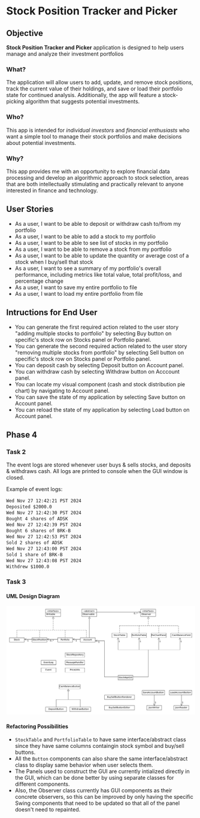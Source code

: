 # Stock Position Tracker and Picker

## Objective
**Stock Position Tracker and Picker** application is designed to help users manage and analyze their investment portfolios

### What?

The application will allow users to add, update, and remove stock positions, track the current value of their holdings, and save or load their portfolio state for continued analysis. Additionally, the app will feature a stock-picking algorithm that suggests potential investments.

### Who?

This app is intended for *individual investors* and *financial enthusiasts* who want a simple tool to manage their stock portfolios and make decisions about potential investments.

### Why?

This app provides me with an opportunity to explore financial data processing and develop an algorithmic approach to stock selection, areas that are both intellectually stimulating and practically relevant to anyone interested in finance and technology.

## User Stories

- As a user, I want to be able to deposit or withdraw cash to/from my portfolio
- As a user, I want to be able to add a stock to my portfolio
- As a user, I want to be able to see list of stocks in my portfolio
- As a user, I want to be able to remove a stock from my portfolio
- As a user, I want to be able to update the quantity or average cost of a stock when I buy/sell that stock
- As a user, I want to see a summary of my portfolio's overall performance, including metrics like total value, total profit/loss, and percentage change
- As a user, I want to save my entire portfolio to file
- As a user, I want to load my entire portfolio from file

## Intructions for End User

- You can generate the first required action related to the user story "adding multiple stocks to portfolio" by selecting Buy button on specific's stock row on Stocks panel or Portfolio panel.
- You can generate the second required action related to the user story "removing multiple stocks from portfolio" by selecting Sell button on specific's stock row on Stocks panel or Portfolio panel.
- You can deposit cash by selecting Deposit button on Account panel.
- You can withdraw cash by selecting Withdraw button on Acccount panel.
- You can locate my visual component (cash and stock distribution pie chart) by navigating to Account panel.
- You can save the state of my application by selecting Save button on Account panel.
- You can reload the state of my application by selecting Load button on Account panel.

## Phase 4
### Task 2
The event logs are stored whenever user buys & sells stocks, and deposits & withdraws cash. All logs are printed to console when the GUI window is closed.

Example of event logs:
```
Wed Nov 27 12:42:21 PST 2024
Deposited $2000.0
Wed Nov 27 12:42:30 PST 2024
Bought 4 shares of ADSK
Wed Nov 27 12:42:39 PST 2024
Bought 6 shares of BRK-B
Wed Nov 27 12:42:53 PST 2024
Sold 2 shares of ADSK
Wed Nov 27 12:43:00 PST 2024
Sold 1 share of BRK-B
Wed Nov 27 12:43:08 PST 2024
Withdrew $1000.0
```

### Task 3
#### UML Design Diagram 
![UML Diagram](UML_Design_Diagram.jpg)

#### Refactoring Possibilities
-  `StockTable` and `PortfolioTable` to have same interface/abstract class since they have same columns containgin stock symbol and buy/sell buttons.
- All the `Button` components can also share the same interface/abstract class to display same behavior when user selects them.
- The Panels used to construct the GUI are currently intialized directly in the GUI, which can be done better by using separate classes for different components.
- Also, the Observer class currently has GUI components as their concrete observers, so this can be improved by only having the specific Swing components that need to be updated so that all of the panel doesn't need to repainted.